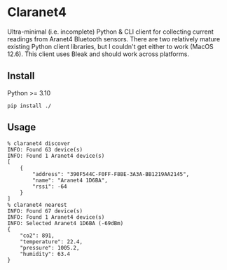 # Claranet4

Ultra-minimal (i.e. incomplete) Python & CLI client for collecting current readings from Aranet4 Bluetooth sensors. There are two relatively mature existing Python client libraries, but I couldn't get either to work (MacOS 12.6). This  client uses Bleak and should work across platforms.

## Install

Python >= 3.10

```
pip install ./
```

## Usage
```
% claranet4 discover
INFO: Found 63 device(s)
INFO: Found 1 Aranet4 device(s)
[
    {
        "address": "390F544C-F0FF-F8BE-3A3A-BB1219AA2145",
        "name": "Aranet4 1D6BA",
        "rssi": -64
    }
]
% claranet4 nearest
INFO: Found 67 device(s)
INFO: Found 1 Aranet4 device(s)
INFO: Selected Aranet4 1D6BA (-69dBm)
{
    "co2": 891,
    "temperature": 22.4,
    "pressure": 1005.2,
    "humidity": 63.4
}
```
